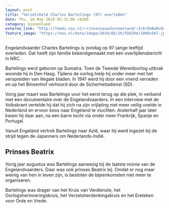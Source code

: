```yaml
---
layout: post
title: "Verzetsheld Charles Bartelings (97) overleden"
date: Thu, 16 May 2019 05:32:06 +0200
category: binnenland
externe_link: "http://feeds.nos.nl/~r/nosnieuwsbinnenland/~3/6rEb8wRvOwk/2284872"
feature_image: "https://nos.nl/data/image/2019/05/16/550294/1008x567.jpg"
---
```


<p>Engelandvaarder Charles Bartelings is zondag op 97-jarige leeftijd overleden. Dat heeft zijn familie bekendgemaakt met een overlijdensbericht in NRC.</p>
<p>Bartelings werd geboren op Sumatra. Toen de Tweede Wereldoorlog uitbrak woonde hij in Den Haag. Tijdens de oorlog hielp hij onder meer met het verspreiden van illegale bladen. In 1941 werd hij door een vriend verraden en op het Binnenhof verhoord door de Sicherheitsdienst (SD).</p>
<p>Vorig jaar maart was Bartelings voor het eerst terug op die plek, in verband met een documentaire over de Engelandvaarders. In een interview met de Volkskrant vertelde hij dat hij zich na zijn vrijlating niet meer veilig voelde in Nederland en ervoor koos naar Engeland te vluchten. Anderhalf jaar later kwam hij daar aan, na een barre tocht via onder meer Frankrijk, Spanje en Portugal.</p>
<p>Vanuit Engeland vertrok Bartelings naar Azië, waar hij werd ingezet bij de strijd tegen de Japanners om Nederlands-Indië.</p>
<h2>Prinses Beatrix</h2>
<p>Vorig jaar augustus was Bartelings aanwezig bij de laatste reünie van de Engelandvaarders. Daar was ook prinses Beatrix bij. Omdat er nog maar weinig van hen in leven zijn, is besloten de bijeenkomsten niet meer te organiseren.</p>
<p>Bartelings was drager van het Kruis van Verdienste, het Oorlogsherinneringskruis, het Verzetsherdenkingskruis en het Ereteken voor Orde en Vrede.</p><img src="http://feeds.feedburner.com/~r/nosnieuwsbinnenland/~4/6rEb8wRvOwk" height="1" width="1" alt=""/>
